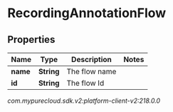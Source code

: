 # RecordingAnnotationFlow


## Properties

| Name | Type | Description | Notes |
| ------------ | ------------- | ------------- | ------------- |
| **name** | **String** | The flow name |  |
| **id** | **String** | The flow Id |  |




_com.mypurecloud.sdk.v2:platform-client-v2:218.0.0_
